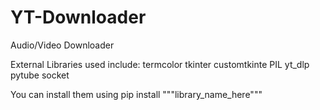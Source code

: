 # YT-Downloader
Audio/Video Downloader

External Libraries used include:
termcolor
tkinter
customtkinte
PIL
yt_dlp
pytube
socket

You can install them using pip install """library_name_here"""
